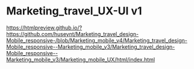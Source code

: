 # Marketing_travel_UX-UI v1
https://htmlpreview.github.io/?https://github.com/huseynt/Marketing_travel_design-Mobile_responsive-/blob/Marketing_mobile_v4/Marketing_travel_design-Mobile_responsive--Marketing_mobile_v3/Marketing_travel_design-Mobile_responsive--Marketing_mobile_v3/Marketing_mobile_UX/html/index.html
